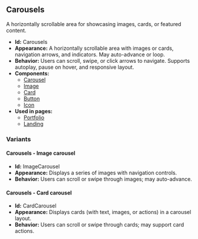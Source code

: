 ## Carousels
A horizontally scrollable area for showcasing images, cards, or featured content.
- **Id:** Carousels
- **Appearance:** A horizontally scrollable area with images or cards, navigation arrows, and indicators. May auto-advance or loop.
- **Behavior:** Users can scroll, swipe, or click arrows to navigate. Supports autoplay, pause on hover, and responsive layout.
- **Components:**
  - [Carousel](../components/Carousel.md)
  - [Image](../components/Image.md)
  - [Card](../components/Card.md)
  - [Button](../components/Button.md)
  - [Icon](../components/Icon.md)
- **Used in pages:**
  - [Portfolio](../pages/Portfolio.md)
  - [Landing](../pages/Landing.md)
### Variants
#### Carousels - **Image carousel**
- **Id:** ImageCarousel
- **Appearance:** Displays a series of images with navigation controls.
- **Behavior:** Users can scroll or swipe through images; may auto-advance.
#### Carousels - **Card carousel**
- **Id:** CardCarousel
- **Appearance:** Displays cards (with text, images, or actions) in a carousel layout.
- **Behavior:** Users can scroll or swipe through cards; may support card actions.
